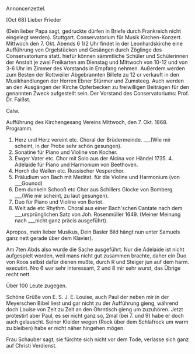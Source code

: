  Annoncenzettel.

 [Oct 68]
Lieber Frieder

(Dein lieber Papa sagt, gedruckte dürfen in Briefe durch Frankreich nicht eingelegt werden). Stuttgart. Conservatorium für Musik Kirchen-Konzert. Mittwoch den 7. Okt. Abends 6 1/2 Uhr findet in der Leonhardskirche eine Aufführung von Orgelstücken und Gesängen durch Zöglinge des Conservatoriums statt. hiefür können sämmtliche Schüler und Schülerinnen der Anstalt je zwei Freikarten am Dienstag und Mittwoch von 10-12 und von 3-6 Uhr im Zimmer des Vorstands in Empfang nehmen. Außerdem werden zum Besten der Rottweiler Abgebrannten Billete zu 12 cr verkauft in den Musikhandlungen der Herren Ebner Stürmer und Zumsteeg. Auch werden an den Ausgängen der Kirche Opferbecken zu freiwilligen Beiträgen für den genannten Zweck aufgestellt sein. Der Vorstand des Conservatoriums: Prof. Dr. Faißst.

 Calw.

Aufführung des Kirchengesang Vereins Mittwoch, den 7. Okt. 1868.  Programm.

1. Herz und Herz vereint etc. Choral der Brüdermeinde.
___(Wie mir scheint, in der Probe sehr schön gesungen).
2. Sonatine für Piano und Violine von Kocher.
3. Ewger Vater etc. Chor mit Solo aus der Alcina von Händel 1735. 4. Adelaide für Piano und Harmonium von Beethoven.
5. Horch die Wellen etc. Russischer Vesperchor.
6. Präludium von Bach mit Meditat. für die Violine und Harmonium (von ___Gounod)
7. Dem dunkeln Schooß etc Chor aus Schillers Glocke von Bomberg. ___(Wie mir scheint, zu laut gesungen).
8. Duo für Piano und Violine von Beriot.
9. Welt ade etc Rhythm. Choral aus einer Bach'schen Cantate nach dem ___ursprünglichen Satz von Joh. Rosenmüller 1649. (Meiner Meinung nach ___nicht ganz präcis ausgeführt).

Apropos, mein lieber Musikus, Dein Basler Bild hängt nun unter Samuels ganz nett gerade über dem Klavier).

Am 7ten Abds also wurde die Sache ausgeführt. Nur die Adelaide ist nicht aufgespielt worden, weil mans nicht gut zusammen brachte, daher ein Duo von Roos selbst dafür dienen mußte, durch R und Steiger jun auf dem harm. executirt. Nro 6 war sehr interessant, 2 und 8 mir sehr wurst, das Übrige recht nett.

Über 100 Leute zugegen.

Schöne Grüße von E. S. J. E. Louise, auch Paul der neben mir in der Meyerschen Bibel liest und gar nicht zu der Aufführung gieng, während doch Louise von Zeit zu Zeit an den Öhrntisch gieng um zuzuhören. Jetzt protestirt aber Paul, es sei nicht ganz so, 2mal (bei 7. und 9) habe er doch auch gelauscht. Seiner Kleider wegen (Rock über dem Schlafrock um warm zu bleiben) habe er nicht näher hingehen mögen.

Frau Schauber sagt, sie fürchte sich nicht vor dem Tode, verlasse sich ganz auf Christi Verdienst.
